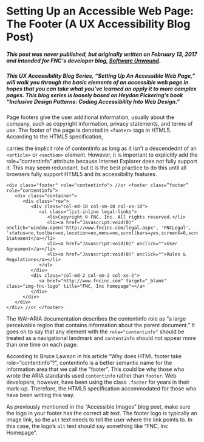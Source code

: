# Setting Up an Accessible Web Page: The Footer (A UX Accessibility Blog Post)
##### This post was never published, but originally written on February 13, 2017 and intended for FNC's developer blog, [Software Unwound](https://softwareunwound.com).

##### This UX Accessibility Blog Series, “Setting Up An Accessible Web Page,” will walk you through the basic elements of an accessible web page in hopes that you can take what you’ve learned an apply it to more complex pages. This blog series is loosely based on Heydon Pickering’s book “Inclusive Design Patterns: Coding Accessibility Into Web Design.”

<p>Page footers give the user additional information, usually about the company, such as copyright information, privacy statements, and terms of use. The footer of the page is denoted in <code>&lt;footer&gt;</code> tags in HTML5. According to the HTML5 specification, <footer> carries the implicit role of contentinfo as long as it isn’t a descendednt of an <code>&lt;article&gt;</code> or <code>&lt;section&gt;</code> element. However, it is important to explicitly add the role=”contentinfo” attribute because Internet Explorer does not fully support it. This may seem redundant, but it is the best practice to do this until all browsers fully support HTML5 and its accessibility features.</p>

<pre><code>&lt;div class="footer" role="contentinfo"&gt; //or &lt;footer class=”footer” role=”contentinfo”&gt;
   &lt;div class="container"&gt;
      &lt;div class="row"&gt;
         &lt;div class="col-md-10 col-sm-10 col-xs-10"&gt;
            &lt;ul class="list-inline legal-links"&gt;
               &lt;li&gt;Copyright © FNC, Inc. All rights reserved.&lt;/li&gt;
               &lt;li&gt;&lt;a href="Javascript:void(0)" onclick="window.open('http://www.fncinc.com/legal.aspx', 'FNCLegal', 'status=no,toolbar=no,location=no,menu=no,scrollbars=yes,screenX=0,screenY=0,width=792,height=567');">Privacy Statement&lt;/a&gt;&lt;/li&gt;
               &lt;li&gt;&lt;a href="Javascript:void(0)" onclick=""&gt;User Agreement&lt;/a&gt;&lt;/li&gt;
               &lt;li&gt;&lt;a href="Javascript:void(0)" onclick=""&gt;Rules &amp; Regulations&lt;/a&gt;&lt;/li&gt;
            &lt;/ul&gt;
         &lt;/div&gt;
         &lt;div class="col-md-2 col-sm-2 col-xs-2"&gt;
            &lt;a href="http://www.fncinc.com" target="_blank" class="img-fnc-logo" title="FNC, Inc homepage"&gt;&lt;/a&gt;
         &lt;/div&gt;
      &lt;/div&gt;
   &lt;/div&gt;
&lt;/div&gt; //or &lt;/footer&gt;</code></pre>

<p>The WAI-ARIA documentation describes the contentinfo role as “a large perceivable region that contains information about the parent document.” It goes on to say that any element with the <code>role="contentinfo"</code> should be treated as a navigational landmark and <code>contentinfo</code> should not appear more than one time on each page. </p>

<p>According to Bruce Lawson in his article “Why does HTML footer take role=”contentinfo”?”, contentinfo is a better semantic name for the information area that we call the "footer”. This could be why those who wrote the ARIA standards used <code>contentinfo</code> rather than <code>footer</code>. Web developers, however, have been using the class <code>.footer</code> for years in their mark-up. Therefore, the HTML5 specification accommodated for those who have been writing this way. </p>
<p>As previously mentioned in the “Accessible Images” blog post, make sure the logo in your footer has the correct alt text. The footer logo is typically an image link, so the <code>alt</code> text needs to tell the user where the link points to. In this case, the logo’s <code>alt</code> text should say something like “FNC, Inc Homepage”.</p>
